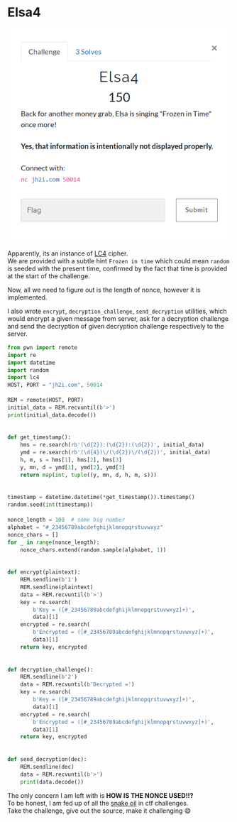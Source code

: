 # Elsa4

![](Capture.PNG)

Apparently, its an instance of [LC4](https://github.com/dstein64/LC4/blob/master/documentation.md) cipher.  
We are provided with a subtle hint `Frozen in time` which could mean `random` is seeded with the present time, confirmed by the fact that time is provided at the start of the challenge.  

Now, all we need to figure out is the length of nonce, however it is implemented.

I also wrote `encrypt`, `decryption_challenge`, `send_decryption` utilities, which would encrypt a given message from server, ask for a decryption challenge and send the decryption of given decryption challenge respectively to the server.

```python
from pwn import remote
import re
import datetime
import random
import lc4
HOST, PORT = "jh2i.com", 50014

REM = remote(HOST, PORT)
initial_data = REM.recvuntil(b'>')
print(initial_data.decode())


def get_timestamp():
    hms = re.search(rb'(\d{2}):(\d{2}):(\d{2})', initial_data)
    ymd = re.search(rb'(\d{4})\/(\d{2})\/(\d{2})', initial_data)
    h, m, s = hms[1], hms[2], hms[3]
    y, mn, d = ymd[1], ymd[2], ymd[3]
    return map(int, tuple((y, mn, d, h, m, s)))


timestamp = datetime.datetime(*get_timestamp()).timestamp()
random.seed(int(timestamp))

nonce_length = 100  # some big number
alphabet = "#_23456789abcdefghijklmnopqrstuvwxyz"
nonce_chars = []
for _ in range(nonce_length):
    nonce_chars.extend(random.sample(alphabet, 1))


def encrypt(plaintext):
    REM.sendline(b'1')
    REM.sendline(plaintext)
    data = REM.recvuntil(b'>')
    key = re.search(
        b'Key = ([#_23456789abcdefghijklmnopqrstuvwxyz]+)',
        data)[1]
    encrypted = re.search(
        b'Encrypted = ([#_23456789abcdefghijklmnopqrstuvwxyz]+)',
        data)[1]
    return key, encrypted


def decryption_challenge():
    REM.sendline(b'2')
    data = REM.recvuntil(b'Decrypted =')
    key = re.search(
        b'Key = ([#_23456789abcdefghijklmnopqrstuvwxyz]+)',
        data)[1]
    encrypted = re.search(
        b'Encrypted = ([#_23456789abcdefghijklmnopqrstuvwxyz]+)',
        data)[1]
    return key, encrypted


def send_decryption(dec):
    REM.sendline(dec)
    data = REM.recvuntil(b'>')
    print(data.decode())
```

The only concern I am left with is **HOW IS THE NONCE USED!!?**  
To be honest, I am fed up of all the [snake oil](https://en.wikipedia.org/wiki/Snake_oil_(cryptography)) in ctf challenges.  
Take the challenge, give out the source, make it challenging :smile:
